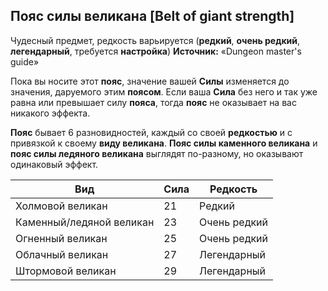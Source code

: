 ## Пояс силы великана [Belt of giant strength]

Чудесный предмет, редкость варьируется (**редкий**, **очень редкий**, **легендарный**, требуется **настройка**)
**Источник:** «Dungeon master's guide»

Пока вы носите этот **пояс**, значение вашей **Силы** изменяется до значения, даруемого этим **поясом**. Если ваша **Сила** без него и так уже равна или превышает силу **пояса**, тогда **пояс** не оказывает на вас никакого эффекта.

**Пояс** бывает 6 разновидностей, каждый со своей **редкостью** и с привязкой к своему **виду великана**. **Пояс силы каменного великана** и **пояс силы ледяного великана** выглядят по-разному, но оказывают одинаковый эффект.

| Вид                      | Сила | Редкость     |
| ------------------------ | ---- | ------------ |
| Холмовой великан         | 21   | Редкий       |
| Каменный/ледяной великан | 23   | Очень редкий |
| Огненный великан         | 25   | Очень редкий |
| Облачный великан         | 27   | Легендарный  |
| Штормовой великан        | 29   | Легендарный  |